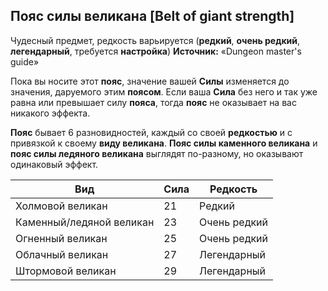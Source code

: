 ## Пояс силы великана [Belt of giant strength]

Чудесный предмет, редкость варьируется (**редкий**, **очень редкий**, **легендарный**, требуется **настройка**)
**Источник:** «Dungeon master's guide»

Пока вы носите этот **пояс**, значение вашей **Силы** изменяется до значения, даруемого этим **поясом**. Если ваша **Сила** без него и так уже равна или превышает силу **пояса**, тогда **пояс** не оказывает на вас никакого эффекта.

**Пояс** бывает 6 разновидностей, каждый со своей **редкостью** и с привязкой к своему **виду великана**. **Пояс силы каменного великана** и **пояс силы ледяного великана** выглядят по-разному, но оказывают одинаковый эффект.

| Вид                      | Сила | Редкость     |
| ------------------------ | ---- | ------------ |
| Холмовой великан         | 21   | Редкий       |
| Каменный/ледяной великан | 23   | Очень редкий |
| Огненный великан         | 25   | Очень редкий |
| Облачный великан         | 27   | Легендарный  |
| Штормовой великан        | 29   | Легендарный  |